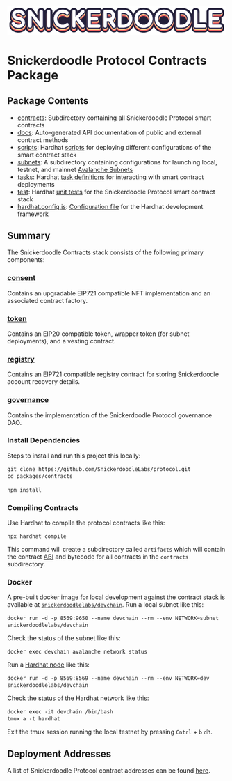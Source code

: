 ![Contracts](https://github.com/SnickerdoodleLabs/Snickerdoodle-Theme-Light/blob/main/snickerdoodle_horizontal_notab.png?raw=true)

# Snickerdoodle Protocol Contracts Package

## Package Contents

- [contracts](/packages/contracts/contracts/): Subdirectory containing all Snickerdoodle Protocol smart contracts
- [docs](/packages/contracts/docs/): Auto-generated API documentation of public and external contract methods
- [scripts](/packages/contracts/scripts/): Hardhat [scripts](https://hardhat.org/guides/scripts.html) for deploying different configurations of the smart contract stack
- [subnets](/packages/contracts/subnets/): A subdirectory containing configurations for launching local, testnet, and mainnet [Avalanche Subnets](https://docs.avax.network/subnets)
- [tasks](/packages/contracts/tasks/): Hardhat [task definitions](https://hardhat.org/guides/create-task.html) for interacting with smart contract deployments
- [test](/packages/contracts/test/): Hardhat [unit tests](https://hardhat.org/guides/waffle-testing.html) for the Snickerdoodle Protocol smart contract stack
- [hardhat.config.js](/packages/contracts/hardhat.config.js): [Configuration file](https://hardhat.org/config/) for the Hardhat development framework

## Summary

The Snickerdoodle Contracts stack consists of the following primary components:

### [consent](/packages/contracts/contracts/consent/README.md)

Contains an upgradable EIP721 compatible NFT implementation and an associated contract factory.

### [token](/packages/contracts/contracts/token/README.md)

Contains an EIP20 compatible token, wrapper token (for subnet deployments), and a vesting contract.

### [registry](/packages/contracts/contracts/registry/README.md)

Contains an EIP721 compatible registry contract for storing Snickerdoodle account recovery details.

### [governance](/packages/contracts/contracts/governance/README.md)

Contains the implementation of the Snickerdoodle Protocol governance DAO.

### Install Dependencies

Steps to install and run this project this locally:

```shell
git clone https://github.com/SnickerdoodleLabs/protocol.git
cd packages/contracts

npm install
```

### Compiling Contracts

Use Hardhat to compile the protocol contracts like this:

```shell
npx hardhat compile
```

This command will create a subdirectory called `artifacts` which will contain the contract [ABI](https://docs.soliditylang.org/en/v0.8.13/abi-spec.html) and bytecode for all contracts in the `contracts` subdirectory.

### Docker

A pre-built docker image for local development against the contract stack is available at
[`snickerdoodlelabs/devchain`](https://hub.docker.com/repository/docker/snickerdoodlelabs/devchain).
Run a local subnet like this:

```shell
docker run -d -p 8569:9650 --name devchain --rm --env NETWORK=subnet snickerdoodlelabs/devchain
```

Check the status of the subnet like this:

```shell
docker exec devchain avalanche network status
```

Run a [Hardhat node](https://hardhat.org/hardhat-network/docs/overview) like this:

```shell
docker run -d -p 8569:8569 --name devchain --rm --env NETWORK=dev snickerdoodlelabs/devchain
```

Check the status of the Hardhat network like this:

```shell
docker exec -it devchain /bin/bash
tmux a -t hardhat
```

Exit the tmux session running the local testnet by pressing `Cntrl` + `b` `d`h.

## Deployment Addresses

A list of Snickerdoodle Protocol contract addresses can be found [here](/packages/contracts/DEPLOYMENTS.md).
